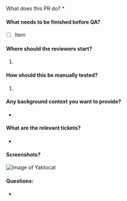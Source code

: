 What does this PR do?
*

#### What needs to be finished before QA?
- [ ] Item

#### Where should the reviewers start?
1.

#### How should this be manually tested?
1.

#### Any background context you want to provide?
*

#### What are the relevant tickets?
*

#### Screenshots?
![Image of Yaktocat](https://octodex.github.com/images/yaktocat.png)

#### Questions:
*
